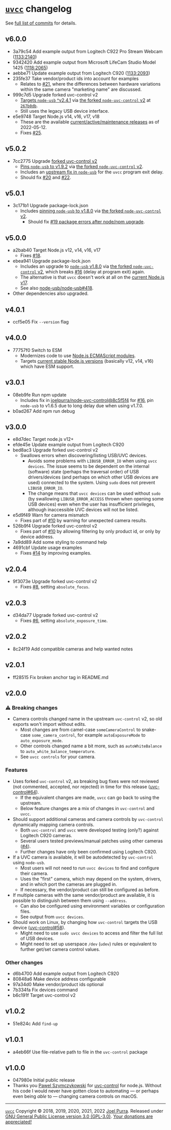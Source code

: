 # [`uvcc`](https://joelpurra.com/projects/uvcc/) changelog

See [full list of commits](https://github.com/joelpurra/uvcc/commits) for details.

## v6.0.0

- 3a79c54 Add example output from Logitech C922 Pro Stream Webcam ([1133:2140](./examples/logitech-c922/1133-2140/))
- 9342420 Add example output from Microsoft LifeCam Studio Model 1425 ([1118:2065](./examples/microsoft-1425/1118-2065/))
- aebbe71 Update example output from Logitech C920 ([1133:2093](./examples/logitech-c920/1133-2093/))
- 235fe37 Take vendor/product ids into account for examples
  - Relates to [#21](https://github.com/joelpurra/uvcc/issues/21), where the differences between hardware variations within the same camera "marketing name" are discussed.
- 999c7d5 Upgrade forked uvc-control v2
  - [Targets `node-usb` ^v2.4.1](https://github.com/node-usb/node-usb/releases/tag/v2.4.1) via [the forked `node-uvc-control` v2](https://github.com/joelpurra/node-uvc-control/commits/v2) at [`267b0db`](https://github.com/joelpurra/node-uvc-control/commit/267b0dbe77636e15e69cfb8f3de310641fac72b5).
  - Still uses the legacy USB device interface.
- e5e9748 Target Node.js v14, v16, v17, v18
  - These are the available [current/active/maintenance releases](https://github.com/nodejs/Release) as of 2022-05-12.
  - Fixes [#25](https://github.com/joelpurra/uvcc/issues/25).

## v5.0.2

- 7cc2775 Upgrade [forked uvc-control v2](https://github.com/joelpurra/node-uvc-control)
  - [Pins `node-usb` to v1.9.2](https://github.com/node-usb/node-usb/releases/tag/v1.9.2) via [the forked `node-uvc-control` v2](https://github.com/joelpurra/node-uvc-control/commit/v2).
  - Includes an [upstream fix in `node-usb`](https://github.com/node-usb/node-usb/pull/460) for the `uvcc` program exit delay.
  - Should fix [#20](https://github.com/joelpurra/uvcc/issues/20) and [#22](https://github.com/joelpurra/uvcc/issues/22).

## v5.0.1

- 3c171b1 Upgrade package-lock.json
  - Includes [pinning `node-usb` to v1.8.0](https://github.com/node-usb/node-usb/releases/tag/v1.8.0) via [the forked `node-uvc-control` v2](https://github.com/joelpurra/node-uvc-control/commit/d87e551f95d281e6a32f6ad4b379bc7e81ff6273).
    - Should fix [#19 package errors after node/npm upgrade](https://github.com/joelpurra/uvcc/issues/19).

## v5.0.0

- a2bab40 Target Node.js v12, v14, v16, v17
  - Fixes [#18](https://github.com/joelpurra/uvcc/issues/18).
- ebea941 Upgrade package-lock.json
  - Includes an upgrade to [`node-usb` v1.8.0](https://github.com/node-usb/node-usb/releases/tag/v1.8.0) via [the forked `node-uvc-control` v2](https://github.com/joelpurra/node-uvc-control/commit/42d1c526719f064a5bd4edfeab457a81687f69aa), which breaks [#16](https://github.com/joelpurra/uvcc/issues/16) (delay at program exit) again.
  - The alternative is that `uvcc` doesn't work at all on the [current Node.js v17](https://github.com/nodejs/Release).
  - See also [node-usb/node-usb#418](https://github.com/node-usb/node-usb/issues/418).
- Other dependencies also upgraded.

## v4.0.1

- ccf5e05 Fix `--version` flag

## v4.0.0

- 77757f0 Switch to ESM
  - Modernizes code to use [Node.js ECMAScript modules](https://nodejs.org/api/esm.html).
  - Targets [current stable Node.js versions](https://github.com/nodejs/Release) (basically v12, v14, v16) which have ESM support.

## v3.0.1

- 08eb9fe Run npm update
  - Includes fix in [joelpurra/node-uvc-control@8c5f5f4](https://github.com/joelpurra/node-uvc-control/commit/8c5f5f41389bb6a8b4b243115ab92892d633cb55) for [#16](https://github.com/joelpurra/uvcc/issues/16), pin `node-usb` to v1.6.5 due to long delay due when using v1.7.0.
- b0ad267 Add npm run debug

## v3.0.0

- e8d7dec Target node.js v12+
- efde45e Update example output from Logitech C920
- bed8ac3 Upgrade forked uvc-control v2
  - Swallows errors when discovering/listing USB/UVC devices.
    - Avoids some problems with `LIBUSB_ERROR_IO` when using `uvcc devices`. The issue seems to be dependent on the internal (software) state (perhaps the traversal order) of USB drivers/devices (and perhaps on _which_ other USB devices are used) connected to the system. Using `sudo` does not prevent `LIBUSB_ERROR_IO`.
    - The change means that `uvcc devices` can be used without `sudo` (by swallowing `LIBUSB_ERROR_ACCESS` thrown when opening some USB devices) even when the user has insufficient privileges, although inaccessible UVC devices will not be listed.
- e5d9f49 Warn for camera mismatch
  - Fixes part of [#10](https://github.com/joelpurra/uvcc/issues/10) by warning for unexpected camera results.
- 526b9f4 Upgrade forked uvc-control v2
  - Fixes part of [#10](https://github.com/joelpurra/uvcc/issues/10) by allowing filtering by only product id, or only by device address.
- 7a9dd89 Add some styling to command help
- 4691cbf Update usage examples
  - Fixes [#14](https://github.com/joelpurra/uvcc/issues/14) by improving examples.

## v2.0.4

- 9f3073e Upgrade forked uvc-control v2
  - Fixes [#8](https://github.com/joelpurra/uvcc/issues/8), setting `absolute_focus`.

## v2.0.3

- d34da77 Upgrade forked uvc-control v2
  - Fixes [#6](https://github.com/joelpurra/uvcc/issues/6), setting `absolute_exposure_time`.

## v2.0.2

- 8c24f19 Add compatible cameras and help wanted notes

## v2.0.1

- ff28515 Fix broken anchor tag in README.md

## v2.0.0

### ⚠ Breaking changes

- Camera controls changed name in the upstream `uvc-control` v2, so old exports won't import without edits.
  - Most changes are from camel-case `someCameraControl` to snake-case `some_camera_control`, for example `autoExposureMode` to `auto_exposure_mode`.
  - Other controls changed name a bit more, such as `autoWhiteBalance` to `auto_white_balance_temperature`.
  - See `uvcc controls` for your camera.

### Features

- Uses forked `uvc-control` v2, as breaking bug fixes were not reviewed (not commented, accepted, nor rejected) in time for this release ([uvc-control#64](https://github.com/makenai/node-uvc-control/pull/64)).
  - If the equivalent changes are made, `uvcc` can go back to using the upstream.
  - Below feature changes are a mix of changes in `uvc-control` and `uvcc`.
- Should support additional cameras and camera controls by `uvc-control` dynamically mapping camera controls.
  - Both `uvc-control` and `uvcc` were developed testing (only?) against Logitech C920 cameras.
  - Several users tested previews/manual patches using other cameras ([#4](https://github.com/joelpurra/uvcc/issues/4)).
  - Further changes have only been confirmed using Logitech C920.
- If a UVC camera is available, it will be autodetected by `uvc-control` using `node-usb`.
  - Most users will not need to run `uvcc devices` to find and configure their camera.
  - Uses the "first" camera, which may depend on the system, drivers, and in which port the cameras are plugged in.
  - If necessary, the vendor/product can still be configured as before.
- If multiple cameras with the same vendor/product are available, it is possible to distinguish between them using `--address`.
  - Can also be configured using environment variables or configuration files.
  - See output from `uvcc devices`.
- Should work on Linux, by changing how `uvc-control` targets the USB device ([uvc-control#58](https://github.com/makenai/node-uvc-control/issues/58)).
  - Might need to use `sudo uvcc devices` to access and filter the full list of USB devices.
  - Might need to set up userspace `/dev` (`udev`) rules or equivalent to further get/set camera control values.

### Other changes

- d6b4700 Add example output from Logitech C920
- 80848a6 Make device address configurable
- 97a34d0 Make vendor/product ids optional
- 7b334fa Fix devices command
- b6c191f Target uvc-control v2

## v1.0.2

- 51e824c Add `find-up`

## v1.0.1

- a4eb66f Use file-relative path to file in the `uvc-control` package

## v1.0.0

- 047980e Initial public release
- Thanks you [Pawel Szymczykowski](http://twitter.com/makenai) for [uvc-control](https://github.com/makenai/node-uvc-control) for node.js. Without his code I would never have gotten close to automating — or perhaps even being _able_ to — changing camera controls on macOS.

---

[`uvcc`](https://joelpurra.com/projects/uvcc/) Copyright &copy; 2018, 2019, 2020, 2021, 2022 [Joel Purra](https://joelpurra.com/). Released under [GNU General Public License version 3.0 (GPL-3.0)](https://www.gnu.org/licenses/gpl.html). [Your donations are appreciated!](https://joelpurra.com/donate/)
